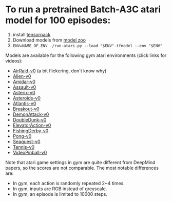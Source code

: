 
# To run a pretrained Batch-A3C atari model for 100 episodes:

1. install [tensorpack](https://github.com/ppwwyyxx/tensorpack)
2. Download models from [model zoo](https://drive.google.com/open?id=0B9IPQTvr2BBkS0VhX0xmS1c5aFk)
3. `ENV=NAME_OF_ENV ./run-atari.py --load "$ENV".tfmodel --env "$ENV"`

Models are available for the following gym atari environments (click links for videos):

+ [AirRaid-v0](https://gym.openai.com/evaluations/eval_zIeNk5MxSGOmvGEUxrZDUw) (a bit flickering, don't know why)
+ [Alien-v0](https://gym.openai.com/evaluations/eval_8NR1IvjTQkSIT6En4xSMA)
+ [Amidar-v0](https://gym.openai.com/evaluations/eval_HwEazbHtTYGpCialv9uPhA)
+ [Assault-v0](https://gym.openai.com/evaluations/eval_tCiHwy5QrSdFVucSbBV6Q)
+ [Asterix-v0](https://gym.openai.com/evaluations/eval_mees2c58QfKm5GspCjRfCA)
+ [Asteroids-v0](https://gym.openai.com/evaluations/eval_8eHKsRL4RzuZEq9AOLZA)
+ [Atlantis-v0](https://gym.openai.com/evaluations/eval_Z1B3d7A1QCaQk1HpO1Rg)
+ [Breakout-v0](https://gym.openai.com/evaluations/eval_L55gczPrQJamMGihq9tzA)
+ [DemonAttack-v0](https://gym.openai.com/evaluations/eval_tt21vVaRCKYzWFcg1Kw)
+ [DoubleDunk-v0](https://gym.openai.com/evaluations/eval_FI1GpF4TlCuf29KccTpQ)
+ [ElevatorAction-v0](https://gym.openai.com/evaluations/eval_SqeAouMvR0icRivx2xprZg)
+ [FishingDerby-v0](https://gym.openai.com/evaluations/eval_pPLCnFXsTVaayrIboDOs0g)
+ [Pong-v0](https://gym.openai.com/evaluations/eval_8L7SV59nSW6GGbbP3N4G6w)
+ [Seaquest-v0](https://gym.openai.com/evaluations/eval_N2624y3NSJWrOgoMSpOi4w)
+ [Tennis-v0](https://gym.openai.com/evaluations/eval_gDjJD0MMS1yLm1T0hdqI4g)
+ [VideoPinball-v0](https://gym.openai.com/evaluations/eval_PWwzNhVFR2CxjYvEsPfT1g)

Note that atari game settings in gym are quite different from DeepMind papers, so the scores are not comparable. The most notable differences are:
+ In gym, each action is randomly repeated 2~4 times.
+ In gym, inputs are RGB instead of greyscale.
+ In gym, an episode is limited to 10000 steps.
